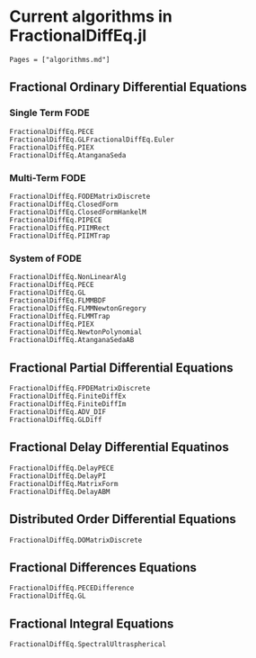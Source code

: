 # Current algorithms in FractionalDiffEq.jl

```@contents
Pages = ["algorithms.md"]
```

## Fractional Ordinary Differential Equations

### Single Term FODE

```@docs
FractionalDiffEq.PECE
FractionalDiffEq.GLFractionalDiffEq.Euler
FractionalDiffEq.PIEX
FractionalDiffEq.AtanganaSeda
```

### Multi-Term FODE

```@docs
FractionalDiffEq.FODEMatrixDiscrete
FractionalDiffEq.ClosedForm
FractionalDiffEq.ClosedFormHankelM
FractionalDiffEq.PIPECE
FractionalDiffEq.PIIMRect
FractionalDiffEq.PIIMTrap
```

### System of FODE

```@docs
FractionalDiffEq.NonLinearAlg
FractionalDiffEq.PECE
FractionalDiffEq.GL
FractionalDiffEq.FLMMBDF
FractionalDiffEq.FLMMNewtonGregory
FractionalDiffEq.FLMMTrap
FractionalDiffEq.PIEX
FractionalDiffEq.NewtonPolynomial
FractionalDiffEq.AtanganaSedaAB
```

## Fractional Partial Differential Equations

```@docs
FractionalDiffEq.FPDEMatrixDiscrete
FractionalDiffEq.FiniteDiffEx
FractionalDiffEq.FiniteDiffIm
FractionalDiffEq.ADV_DIF
FractionalDiffEq.GLDiff
```

## Fractional Delay Differential Equatinos

```@docs
FractionalDiffEq.DelayPECE
FractionalDiffEq.DelayPI
FractionalDiffEq.MatrixForm
FractionalDiffEq.DelayABM
```

## Distributed Order Differential Equations

```@docs
FractionalDiffEq.DOMatrixDiscrete
```

## Fractional Differences Equations

```@docs
FractionalDiffEq.PECEDifference
FractionalDiffEq.GL
```

## Fractional Integral Equations

```@docs
FractionalDiffEq.SpectralUltraspherical
```